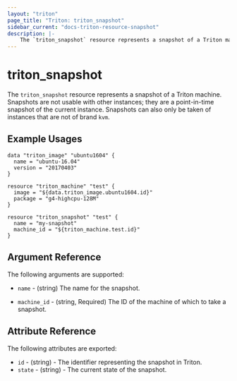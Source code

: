 ```yaml
---
layout: "triton"
page_title: "Triton: triton_snapshot"
sidebar_current: "docs-triton-resource-snapshot"
description: |-
    The `triton_snapshot` resource represents a snapshot of a Triton machine.
---
```


# triton\_snapshot

The `triton_snapshot` resource represents a snapshot of a Triton machine.
Snapshots are not usable with other instances; they are a point-in-time snapshot of the current instance.
Snapshots can also only be taken of instances that are not of brand `kvm`.

## Example Usages

```hcl
data "triton_image" "ubuntu1604" {
  name = "ubuntu-16.04"
  version = "20170403"
}

resource "triton_machine" "test" {
  image = "${data.triton_image.ubuntu1604.id}"
  package = "g4-highcpu-128M"
}

resource "triton_snapshot" "test" {
  name = "my-snapshot"
  machine_id = "${triton_machine.test.id}"
}
```

## Argument Reference

The following arguments are supported:

* `name` - (string)
    The name for the snapshot.

* `machine_id` - (string, Required)
    The ID of the machine of which to take a snapshot.

## Attribute Reference

The following attributes are exported:

* `id` - (string) - The identifier representing the snapshot in Triton.
* `state` - (string) - The current state of the snapshot.